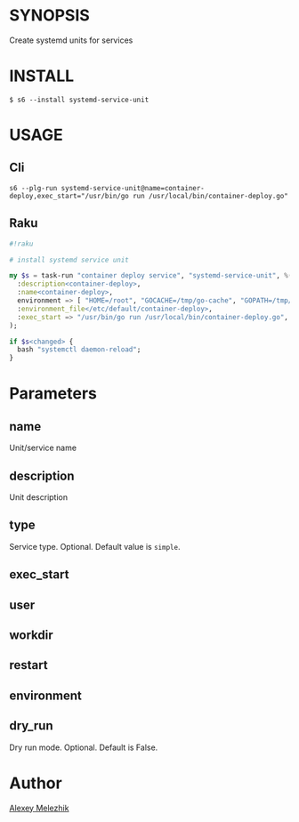 # SYNOPSIS

Create systemd units for services

# INSTALL

    $ s6 --install systemd-service-unit

# USAGE

## Cli

```
s6 --plg-run systemd-service-unit@name=container-deploy,exec_start="/usr/bin/go run /usr/local/bin/container-deploy.go"
```

## Raku

```raku
#!raku

# install systemd service unit

my $s = task-run "container deploy service", "systemd-service-unit", %(
  :description<container-deploy>,
  :name<container-deploy>,
  environment => [ "HOME=/root", "GOCACHE=/tmp/go-cache", "GOPATH=/tmp/go"],
  :environment_file</etc/default/container-deploy>,
  :exec_start => "/usr/bin/go run /usr/local/bin/container-deploy.go",
);

if $s<changed> {
  bash "systemctl daemon-reload";
}

```

# Parameters

## name

Unit/service name

## description

Unit description

## type

Service type. Optional. Default value is `simple`.

## exec_start

## user

## workdir

## restart

## environment

## dry_run

Dry run mode. Optional. Default is False.

# Author

[Alexey Melezhik](mailto:melezhik@gmail.com)
